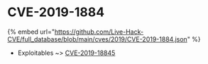 # CVE-2019-1884
{% embed url="https://github.com/Live-Hack-CVE/full_database/blob/main/cves/2019/CVE-2019-1884.json" %}

* Exploitables ~> [CVE-2019-18845](https://www.alice-snow.ru/2019/database/cve-2019-1884/cve-2019-18845-exploitables)